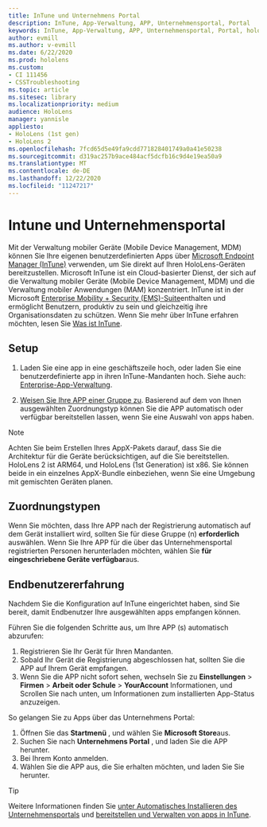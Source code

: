 ```yaml
---
title: InTune und Unternehmens Portal
description: InTune, App-Verwaltung, APP, Unternehmensportal, Portal
keywords: InTune, App-Verwaltung, APP, Unternehmensportal, Portal, hololens
author: evmill
ms.author: v-evmill
ms.date: 6/22/2020
ms.prod: hololens
ms.custom:
- CI 111456
- CSSTroubleshooting
ms.topic: article
ms.sitesec: library
ms.localizationpriority: medium
audience: HoloLens
manager: yannisle
appliesto:
- HoloLens (1st gen)
- HoloLens 2
ms.openlocfilehash: 7fcd65d5e49fa9cdd771828401749a0a41e50238
ms.sourcegitcommit: d319ac257b9ace484acf5dcfb16c9d4e19ea50a9
ms.translationtype: MT
ms.contentlocale: de-DE
ms.lasthandoff: 12/22/2020
ms.locfileid: "11247217"
---
```

# Intune und Unternehmensportal

Mit der Verwaltung mobiler Geräte (Mobile Device Management, MDM) können Sie Ihre eigenen benutzerdefinierten Apps über [Microsoft Endpoint Manager (InTune)](https://docs.microsoft.com/intune/windows-holographic-for-business) verwenden, um Sie direkt auf Ihren HoloLens-Geräten bereitzustellen. Microsoft InTune ist ein Cloud-basierter Dienst, der sich auf die Verwaltung mobiler Geräte (Mobile Device Management, MDM) und die Verwaltung mobiler Anwendungen (MAM) konzentriert. InTune ist in der Microsoft [Enterprise Mobility + Security (EMS)-Suite](https://www.microsoft.com/microsoft-365/enterprise-mobility-security)enthalten und ermöglicht Benutzern, produktiv zu sein und gleichzeitig ihre Organisationsdaten zu schützen. Wenn Sie mehr über InTune erfahren möchten, lesen Sie [Was ist InTune](https://docs.microsoft.com/mem/intune/fundamentals/what-is-intune).

## Setup

1. Laden Sie eine app in eine geschäftszeile hoch, oder laden Sie eine benutzerdefinierte app in ihren InTune-Mandanten hoch. Siehe auch: [Enterprise-App-Verwaltung](https://docs.microsoft.com/windows/client-management/mdm/enterprise-app-management).

2. [Weisen Sie Ihre APP einer Gruppe zu](https://docs.microsoft.com/mem/intune/apps/apps-deploy). Basierend auf dem von Ihnen ausgewählten Zuordnungstyp können Sie die APP automatisch oder verfügbar bereitstellen lassen, wenn Sie eine Auswahl von apps haben. 

> [!NOTE] 
> Achten Sie beim Erstellen Ihres AppX-Pakets darauf, dass Sie die Architektur für die Geräte berücksichtigen, auf die Sie bereitstellen. HoloLens 2 ist ARM64, und HoloLens (1st Generation) ist x86. Sie können beide in ein einzelnes AppX-Bundle einbeziehen, wenn Sie eine Umgebung mit gemischten Geräten planen.

## Zuordnungstypen

Wenn Sie möchten, dass Ihre APP nach der Registrierung automatisch auf dem Gerät installiert wird, sollten Sie für diese Gruppe (n) **erforderlich** auswählen.
Wenn Sie Ihre APP für die über das Unternehmensportal registrierten Personen herunterladen möchten, wählen Sie **für eingeschriebene Geräte verfügbar**aus.


## Endbenutzererfahrung

Nachdem Sie die Konfiguration auf InTune eingerichtet haben, sind Sie bereit, damit Endbenutzer Ihre ausgewählten apps empfangen können.

Führen Sie die folgenden Schritte aus, um Ihre APP (s) automatisch abzurufen:
1. Registrieren Sie Ihr Gerät für Ihren Mandanten. 
2. Sobald Ihr Gerät die Registrierung abgeschlossen hat, sollten Sie die APP auf Ihrem Gerät empfangen. 
3. Wenn Sie die APP nicht sofort sehen, wechseln Sie zu **Einstellungen**  >  **Firmen**  >  **Arbeit oder Schule**  >  **YourAccount** Informationen, und Scrollen Sie nach unten, um Informationen zum installierten App-Status anzuzeigen.

So gelangen Sie zu Apps über das Unternehmens Portal:
1. Öffnen Sie das **Startmenü** , und wählen Sie **Microsoft Store**aus. 
2. Suchen Sie nach **Unternehmens Portal** , und laden Sie die APP herunter.
3. Bei Ihrem Konto anmelden.
4. Wählen Sie die APP aus, die Sie erhalten möchten, und laden Sie Sie herunter.

> [!Tip]
> Weitere Informationen finden Sie [unter Automatisches Installieren des Unternehmensportals](https://docs.microsoft.com/mem/intune/apps/company-portal-app) und [bereitstellen und Verwalten von apps in InTune](https://docs.microsoft.com/mem/intune/fundamentals/windows-holographic-for-business#deploy-and-manage-apps).
